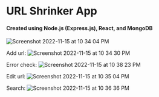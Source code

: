 # URL Shrinker App

#### Created using Node.js (Express.js), React, and MongoDB

![Screenshot 2022-11-15 at 10 34 04 PM](https://user-images.githubusercontent.com/67882898/202078544-f26a2191-28a8-4f36-ada1-994fda31e92c.png)

Add url:
![Screenshot 2022-11-15 at 10 34 30 PM](https://user-images.githubusercontent.com/67882898/202078557-b6ed49b0-353a-4de6-aa5d-a51f9312ccbc.png)

Error check:
![Screenshot 2022-11-15 at 10 38 23 PM](https://user-images.githubusercontent.com/67882898/202078584-60ad9717-acdb-4c8e-8572-78985ff9feb1.png)

Edit url:
![Screenshot 2022-11-15 at 10 35 04 PM](https://user-images.githubusercontent.com/67882898/202078567-a994a223-575d-4b5d-8cf7-ab5b1a2e24cf.png)

Search:
![Screenshot 2022-11-15 at 10 36 36 PM](https://user-images.githubusercontent.com/67882898/202078580-e943a55e-1df7-4525-902f-5071424e2f73.png)
